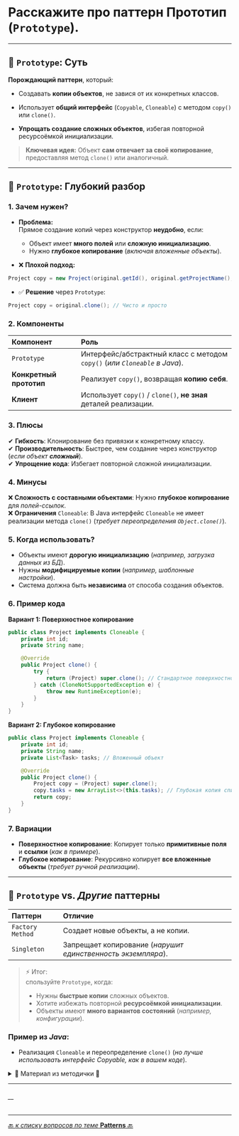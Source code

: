 # Расскажите про паттерн Прототип (`Prototype`).

---
## 🎯 `Prototype`: Суть

**Порождающий паттерн**, который:

* Создавать **копии объектов**, не завися от их конкретных классов.


* Использует **общий интерфейс** (`Copyable`, `Cloneable`) с методом `copy()` или `clone()`.


* **Упрощать создание сложных объектов**, избегая повторной ресурсоёмкой инициализации.

> **Ключевая идея:**
> Объект **сам отвечает за своё копирование**, предоставляя метод `clone()` или аналогичный.

---
## 📌 `Prototype`: Глубокий разбор

### 1. Зачем нужен?
* **Проблема:**  
Прямое создание копий через конструктор **неудобно**, если:
  * Объект имеет **много полей** или **сложную инициализацию**.
  * Нужно **глубокое копирование** (_включая вложенные объекты_).

* ❌ **Плохой подход:**
```java
Project copy = new Project(original.getId(), original.getProjectName(), ...); // ❌ Громоздко
```

* ✅ **Решение** через `Prototype`:
```java
Project copy = original.clone(); // Чисто и просто
```

### 2. Компоненты

| Компонент                | 	Роль                                                                       |
|:-------------------------|:----------------------------------------------------------------------------|
| `Prototype`              | 	Интерфейс/абстрактный класс с методом `copy()` (_или `Cloneable` в Java_). |
| **Конкретный прототип**  | 	Реализует `copy()`, возвращая **копию себя**.                              |
| **Клиент**               | 	Использует `copy()` / `clone()`, **не зная** деталей реализации.           |

### 3. Плюсы  
   ✔ **Гибкость**: Клонирование без привязки к конкретному классу.  
   ✔ **Производительность**: Быстрее, чем создание через конструктор (_если объект **сложный**_).  
   ✔ **Упрощение кода**: Избегает повторной сложной инициализации.  

### 4. Минусы
   ❌ **Сложность с составными объектами**: Нужно **глубокое копирование** для _полей-ссылок_.  
   ❌ **Ограничения** `Cloneable`: В Java интерфейс `Cloneable` не имеет реализации метода `clone()` 
   (_требует переопределения `Object.clone()`_).  

### 5. Когда использовать?
* Объекты имеют **дорогую инициализацию** (_например, загрузка данных из БД_).
* Нужны **модифицируемые копии** (_например, шаблонные настройки_).
* Система должна быть **независима** от способа создания объектов.

### 6. Пример кода

**Вариант 1: Поверхностное копирование**

```java
public class Project implements Cloneable {
    private int id;
    private String name;

    @Override
    public Project clone() {
        try {
            return (Project) super.clone(); // Стандартное поверхностное копирование
        } catch (CloneNotSupportedException e) {
            throw new RuntimeException(e);
        }
    }
}
```

**Вариант 2: Глубокое копирование**

```java
public class Project implements Cloneable {
    private int id;
    private String name;
    private List<Task> tasks; // Вложенный объект

    @Override
    public Project clone() {
        Project copy = (Project) super.clone();
        copy.tasks = new ArrayList<>(this.tasks); // Глубокая копия списка
        return copy;
    }
}
```

### 7. Вариации
* **Поверхностное копирование**: Копирует только **примитивные поля** и **ссылки** (_как в примере_).
* **Глубокое копирование**: Рекурсивно копирует **все вложенные объекты** (_требует ручной реализации_).

---
## 📌 `Prototype` vs. _Другие_ паттерны

| Паттерн          | 	Отличие                                                      |
|:-----------------|:--------------------------------------------------------------|
| `Factory Method` | 	Создает новые объекты, а не копии.                           |
| `Singleton`      | 	Запрещает копирование (_нарушит единственность экземпляра_). |

> ⚡ Итог:  
> спользуйте `Prototype`, когда:  
> * Нужны **быстрые копии** сложных объектов.  
> * Хотите избежать повторной **ресурсоёмкой инициализации**.  
> * Объекты имеют **много вариантов состояний** (_например, конфигурации_).  

### Пример из _Java_:
* Реализация `Cloneable` и переопределение `clone()` (_но лучше использовать интерфейс Copyable, как в вашем коде_).



<details>
        <summary>📝 Материал из методички 🔽</summary>

```text
**** из методички *****

Порождающий паттерн проектирования, который позволяет копировать объекты, не вдаваясь в подробности их реализации.

Паттерн поручает создание копий самим копируемым объектам. 
Он вводит общий интерфейс с методом clone для всех объектов, поддерживающих клонирование. 
Реализация этого метода в разных классах очень схожа. 
Метод создаёт новый объект текущего класса и копирует в него значения всех полей собственного объекта.
интерфейс Cloneable - является реализацией шаблона портотип

+: Позволяет клонировать объекты, не привязываясь к их конкретным классам.
- : Сложно клонировать составные объекты, имеющие ссылки на другие объекты.
```
</details>

---
###### __

---

[🔙 _к списку вопросов по теме_ **Patterns** 🔙](/ITM/ITM07_Patterns/patterns.md)
